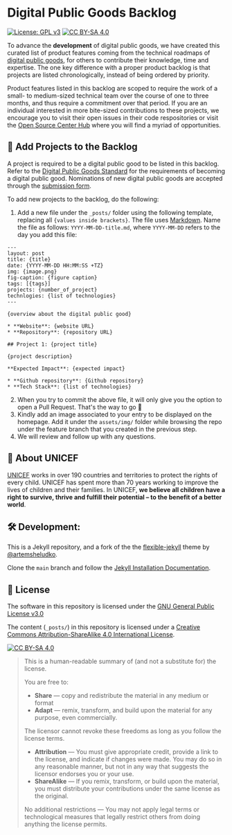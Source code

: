 # Digital Public Goods Backlog

[![License: GPL v3](https://img.shields.io/badge/License-GPL%20v3-blue.svg)](https://www.gnu.org/licenses/gpl-3.0) [![CC BY-SA 4.0][cc-by-sa-shield]](LICENSE)

To advance the **development** of digital public goods, we have created this curated list of product features coming from the technical roadmaps of [digital public goods](https://digitalpublicgoods.net/registry), for others to contribute their knowledge, time and expertise. The one key difference with a proper product backlog is that projects are listed chronologically, instead of being ordered by priority.

Product features listed in this backlog are scoped to require the work of a small- to medium-sized technical team over the course of one to three months, and thus require a commitment over that period. If you are an individual interested in more bite-sized contributions to these projects, we encourage you to visit their open issues in their code respositories or visit the [Open Source Center Hub](https://hub.osc.dial.community/c/osc/37) where you will find a myriad of opportunities.

## 🤝 Add Projects to the Backlog

A project is required to be a digital public good to be listed in this backlog. Refer to the [Digital Public Goods Standard](https://digitalpublicgoods.net/standard/) for the requirements of becoming a digital public good. Nominations of new digital public goods are accepted through the [submission form](https://digitalpublicgoods.net/submission).

To add new projects to the backlog, do the following:
1. Add a new file under the `_posts/` folder using the following template, replacing all `{values inside brackets}`. The file uses [Markdown](https://guides.github.com/features/mastering-markdown/). Name the file as follows: `YYYY-MM-DD-title.md`, where `YYYY-MM-DD` refers to the day you add this file:

```
---
layout: post
title: {title}
date: {YYYY-MM-DD HH:MM:SS +TZ}
img: {image.png}
fig-caption: {figure caption}
tags: [{tags}]
projects: {number_of_project}
technlogies: {list of technologies}
---

{overview about the digital public good}

* **Website**: {website URL}
* **Repository**: {repository URL}

## Project 1: {project title}

{project description}

**Expected Impact**: {expected impact}

* **Github repository**: {Github repository}
* **Tech Stack**: {list of technologies}
```

2. When you try to commit the above file, it will only give you the option to open a Pull Request. That's the way to go 💪
3. Kindly add an image associated to your entry to be displayed on the homepage. Add it under the `assets/img/` folder while browsing the repo under the feature branch that you created in the previous step.
4. We will review and follow up with any questions.


## 💙 About UNICEF

[UNICEF](https://www.unicef.org/) works in over 190 countries and territories to protect the rights of every child. UNICEF has spent more than 70 years working to improve the lives of children and their families. In UNICEF, **we believe all children have a right to survive, thrive and fulfill their potential – to the benefit of a better world**.

## 🛠 Development:

This is a Jekyll repository, and a fork of the the [flexible-jekyll](https://github.com/artemsheludko/flexible-jekyll) theme by [@artemsheludko](https://github.com/artemsheludko).

Clone the ``main`` branch and follow the [Jekyll Installation Documentation](https://jekyllrb.com/docs/installation/).

## :memo: License

The software in this repository is licensed under the [GNU General Public License v3.0](LICENSE)

The content (`_posts/`) in this repository  is licensed under a [Creative Commons Attribution-ShareAlike 4.0 International License](LICENSE).

[![CC BY-SA 4.0][cc-by-sa-image]](LICENSE)

> This is a human-readable summary of (and not a substitute for) the license.
> 
> You are free to:
> * **Share** — copy and redistribute the material in any medium or format
> * **Adapt** — remix, transform, and build upon the material for any purpose, even commercially.
> 
> The licensor cannot revoke these freedoms as long as you follow the license terms.
> 
> * **Attribution** — You must give appropriate credit, provide a link to the license, and indicate if changes were made. You may do so in any reasonable manner, but not in any way that suggests the licensor endorses you or your use.
> * **ShareAlike** — If you remix, transform, or build upon the material, you must distribute your contributions under the same license as the original.
>
> No additional restrictions — You may not apply legal terms or technological measures that legally restrict others from doing anything the license permits.

[cc-by-sa-image]: https://licensebuttons.net/l/by-sa/4.0/88x31.png
[cc-by-sa-shield]: https://img.shields.io/badge/License-CC%20BY--SA%204.0-lightgrey.svg



